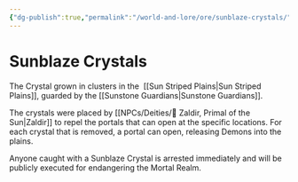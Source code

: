 ```yaml
---
{"dg-publish":true,"permalink":"/world-and-lore/ore/sunblaze-crystals/"}
---
```



# Sunblaze Crystals
The Crystal grown in clusters in the 
[[Sun Striped Plains\|Sun Striped Plains]], 
guarded by the [[Sunstone Guardians\|Sunstone Guardians]]. 

The crystals were placed by [[NPCs/Deities/🔆 Zaldir, Primal of the Sun\|Zaldir]] to repel 
the portals that can open at the specific 
locations. For each crystal that is removed, 
a portal can open, releasing Demons into 
the plains.

Anyone caught with a Sunblaze Crystal is 
arrested immediately and will be publicly 
executed for endangering the Mortal Realm.